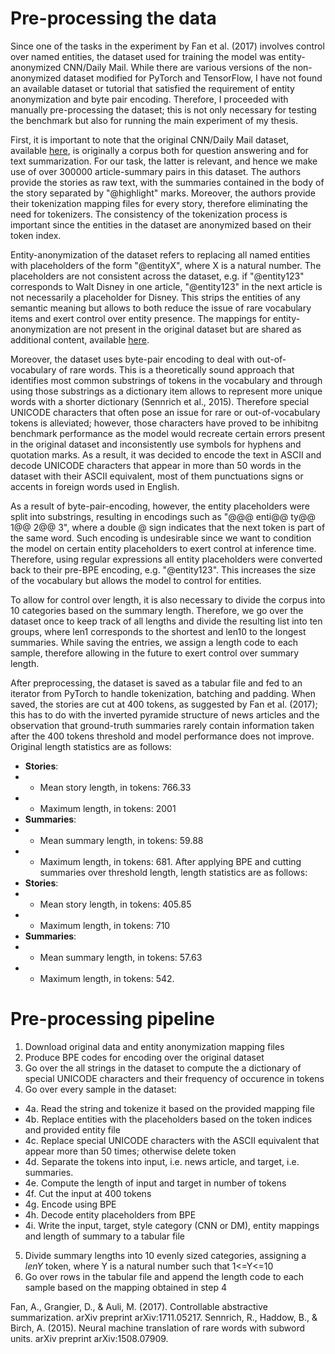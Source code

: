 
# Pre-processing the data

Since one of the tasks in the experiment by Fan et al. (2017) involves control over named entities, the dataset used for training the model was entity-anonymized CNN/Daily Mail. While there are various versions of the non-anonymized dataset modified for PyTorch and TensorFlow, I have not found an available dataset or tutorial that satisfied the requirement of entity anonymization and byte pair encoding. Therefore, I proceeded with manually pre-processing the dataset; this is not only necessary for testing the benchmark but also for running the main experiment of my thesis.

First, it is important to note that the original CNN/Daily Mail dataset, available [here](https://cs.nyu.edu/~kcho/DMQA/), is originally a corpus both for question answering and for text summarization. For our task, the latter is relevant, and hence we make use of over 300000 article-summary pairs in this dataset. The authors provide the stories as raw text, with the summaries contained in the body of the story separated by "@highlight" marks. Moreover, the authors provide their tokenization mapping files for every story, therefore eliminating the need for tokenizers. The consistency of the tokenization process is important since the entities in the dataset are anonymized based on their token index. 

Entity-anonymization of the dataset refers to replacing all named entities with placeholders of the form "@entityX", where X is a natural number. The placeholders are not consistent across the dataset, e.g. if "@entity123" corresponds to Walt Disney in one article, "@entity123" in the next article is not necessarily a placeholder for Disney. This strips the entities of any semantic meaning but allows to both reduce the issue of rare vocabulary items and exert control over entity presence. The mappings for entity-anonymization are not present in the original dataset but are shared as additional content, available [here](https://storage.googleapis.com/deepmind-data/20150824/data.tar.gz).

Moreover, the dataset uses byte-pair encoding to deal with out-of-vocabulary of rare words. This is a theoretically sound approach that identifies most common substrings of tokens in the vocabulary and through using those substrings as a dictionary item allows to represent more unique words with a shorter dictionary (Sennrich et al., 2015). Therefore special UNICODE characters that often pose an issue for rare or out-of-vocabulary tokens is alleviated; however, those characters have proved to be inhibitng benchmark performance as the model would recreate certain errors present in the original dataset and inconsistently use symbols for hyphens and quotation marks. As a result, it was decided to encode the text in ASCII and decode UNICODE characters that appear in more than 50 words in the dataset with their ASCII equivalent, most of them punctuations signs or accents in foreign words used in English. 

As a result of byte-pair-encoding, however, the entity placeholders were split into substrings, resulting in encodings such as "@@@ enti@@ ty@@ 1@@ 2@@ 3", where a double @ sign indicates that the next token is part of the same word. Such encoding is undesirable since we want to condition the model on certain entity placeholders to exert control at inference time. Therefore, using regular expressions all entity placeholders were converted back to their pre-BPE encoding, e.g. "@entity123". This increases the size of the vocabulary but allows the model to control for entities. 

To allow for control over length, it is also necessary to divide the corpus into 10 categories based on the summary length. Therefore, we go over the dataset once to keep track of all lengths and divide the resulting list into ten groups, where len1 corresponds to the shortest and len10 to the longest summaries. While saving the entries, we assign a length code to each sample, therefore allowing in the future to exert control over summary length.

After preprocessing, the dataset is saved as a tabular file and fed to an iterator from PyTorch to handle tokenization, batching and padding. When saved, the stories are cut at 400 tokens, as suggested by Fan et al. (2017); this has to do with the inverted pyramide structure of news articles and the observation that ground-truth summaries rarely contain information taken after the 400 tokens threshold and model performance does not improve. Original length statistics are as follows:
* **Stories**:
* * Mean story length, in tokens: 766.33
* * Maximum length, in tokens: 2001
* **Summaries**:
* * Mean summary length, in tokens: 59.88
* * Maximum length, in tokens: 681.
After applying BPE and cutting summaries over threshold length, length statistics are as follows:
* **Stories**:
* * Mean story length, in tokens: 405.85
* * Maximum length, in tokens: 710
* **Summaries**:
* * Mean summary length, in tokens: 57.63
* * Maximum length, in tokens: 542.

# Pre-processing pipeline

1. Download original data and entity anonymization mapping files
2. Produce BPE codes for encoding over the original dataset
3. Go over the all strings in the dataset to compute the a dictionary of special UNICODE characters and their frequency of occurence in tokens
4. Go over every sample in the dataset: 
* 4a. Read the string and tokenize it based on the provided mapping file 
* 4b. Replace entities with the placeholders based on the token indices and provided entity file 
* 4c. Replace special UNICODE characters with the ASCII equivalent that appear more than 50 times; otherwise delete token
* 4d. Separate the tokens into input, i.e. news article, and target, i.e. summaries. 
* 4e. Compute the length of input and target in number of tokens 
* 4f. Cut the input at 400 tokens 
* 4g. Encode using BPE 
* 4h. Decode entity placeholders from BPE
* 4i. Write the input, target, style category (CNN or DM), entity mappings and length of summary to a tabular file
5. Divide summary lengths into 10 evenly sized categories, assigning a *lenY* token, where Y is a natural number such that 1<=Y<=10
6. Go over rows in the tabular file and append the length code to each sample based on the mapping obtained in step 4


Fan, A., Grangier, D., & Auli, M. (2017). Controllable abstractive summarization. arXiv preprint arXiv:1711.05217.
Sennrich, R., Haddow, B., & Birch, A. (2015). Neural machine translation of rare words with subword units. arXiv preprint arXiv:1508.07909.
